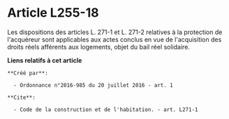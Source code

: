 # Article L255-18

Les dispositions des articles L. 271-1 et L. 271-2 relatives à la protection de l'acquéreur sont applicables aux actes
conclus en vue de l'acquisition des droits réels afférents aux logements, objet du bail réel solidaire.

**Liens relatifs à cet article**

	**Créé par**:

	  - Ordonnance n°2016-985 du 20 juillet 2016 - art. 1

	**Cite**:

	  - Code de la construction et de l'habitation. - art. L271-1

